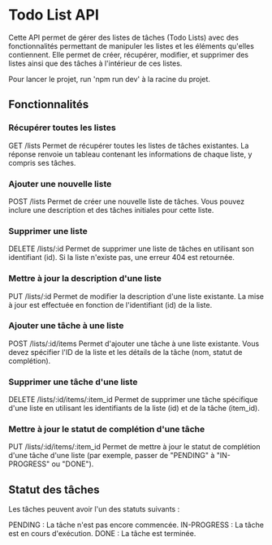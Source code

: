 # Todo List API
Cette API permet de gérer des listes de tâches (Todo Lists) avec des fonctionnalités permettant de manipuler les listes et les éléments qu'elles contiennent. Elle permet de créer, récupérer, modifier, et supprimer des listes ainsi que des tâches à l'intérieur de ces listes.

Pour lancer le projet, run 'npm run dev' à la racine du projet.

## Fonctionnalités
### Récupérer toutes les listes
GET /lists
Permet de récupérer toutes les listes de tâches existantes. La réponse renvoie un tableau contenant les informations de chaque liste, y compris ses tâches.

### Ajouter une nouvelle liste
POST /lists
Permet de créer une nouvelle liste de tâches. Vous pouvez inclure une description et des tâches initiales pour cette liste.

### Supprimer une liste
DELETE /lists/:id
Permet de supprimer une liste de tâches en utilisant son identifiant (id). Si la liste n'existe pas, une erreur 404 est retournée.

### Mettre à jour la description d'une liste
PUT /lists/:id
Permet de modifier la description d'une liste existante. La mise à jour est effectuée en fonction de l'identifiant (id) de la liste.

### Ajouter une tâche à une liste
POST /lists/:id/items
Permet d'ajouter une tâche à une liste existante. Vous devez spécifier l'ID de la liste et les détails de la tâche (nom, statut de complétion).

### Supprimer une tâche d'une liste
DELETE /lists/:id/items/:item_id
Permet de supprimer une tâche spécifique d'une liste en utilisant les identifiants de la liste (id) et de la tâche (item_id).

### Mettre à jour le statut de complétion d'une tâche
PUT /lists/:id/items/:item_id
Permet de mettre à jour le statut de complétion d'une tâche d'une liste (par exemple, passer de "PENDING" à "IN-PROGRESS" ou "DONE").

## Statut des tâches
Les tâches peuvent avoir l'un des statuts suivants :

PENDING : La tâche n'est pas encore commencée.
IN-PROGRESS : La tâche est en cours d'exécution.
DONE : La tâche est terminée.

